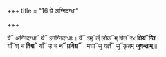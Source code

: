 +++
title = "16 ये अग्निदग्धा"

+++

ये᳓ अग्निदग्धा᳓ ये᳓ ऽनग्निदग्धाः। ये᳓ ऽमु᳓ल्ँ लोक᳓म् पित᳓रᳵ **क्षिय᳓न्ति**।  
याँ᳓श् च **विद्म᳓** याँ᳓ उ च **न᳓ प्रविद्म᳓**। मघा᳓सु यज्ञँ᳓ सु᳓कृतम् **जुषन्ताम्**॥  
